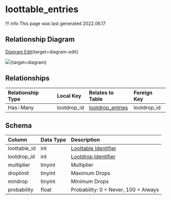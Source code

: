 # loottable_entries

!!! info
	This page was last generated 2022.06.17

## Relationship Diagram

[Diagram Edit](https://mermaid.live/edit#eyJjb2RlIjoiZXJEaWFncmFtXG4gICAgbG9vdHRhYmxlX2VudHJpZXMge1xuICAgICAgICBpbnR1bnNpZ25lZCBsb290dGFibGVfaWRcbiAgICAgICAgaW50dW5zaWduZWQgbG9vdGRyb3BfaWRcbiAgICB9XG4gICAgbG9vdGRyb3BfZW50cmllcyB7XG4gICAgICAgIGludHVuc2lnbmVkIGxvb3Rkcm9wX2lkXG4gICAgICAgIGludCBpdGVtX2lkXG4gICAgfVxuICAgIGxvb3R0YWJsZV9lbnRyaWVzIHx8LS1veyBsb290ZHJvcF9lbnRyaWVzIDogSGFzLU1hbnlcblxuIiwibWVybWFpZCI6eyJ0aGVtZSI6ImRlZmF1bHQifSwidXBkYXRlRWRpdG9yIjp0cnVlLCJhdXRvU3luYyI6dHJ1ZSwidXBkYXRlRGlhZ3JhbSI6dHJ1ZX0=){target=diagram-edit}

[![](https://mermaid.ink/img/eyJjb2RlIjoiZXJEaWFncmFtXG4gICAgbG9vdHRhYmxlX2VudHJpZXMge1xuICAgICAgICBpbnR1bnNpZ25lZCBsb290dGFibGVfaWRcbiAgICAgICAgaW50dW5zaWduZWQgbG9vdGRyb3BfaWRcbiAgICB9XG4gICAgbG9vdGRyb3BfZW50cmllcyB7XG4gICAgICAgIGludHVuc2lnbmVkIGxvb3Rkcm9wX2lkXG4gICAgICAgIGludCBpdGVtX2lkXG4gICAgfVxuICAgIGxvb3R0YWJsZV9lbnRyaWVzIHx8LS1veyBsb290ZHJvcF9lbnRyaWVzIDogSGFzLU1hbnlcblxuIiwibWVybWFpZCI6eyJ0aGVtZSI6ImRlZmF1bHQifSwidXBkYXRlRWRpdG9yIjp0cnVlLCJhdXRvU3luYyI6dHJ1ZSwidXBkYXRlRGlhZ3JhbSI6dHJ1ZX0=)](https://mermaid.ink/img/eyJjb2RlIjoiZXJEaWFncmFtXG4gICAgbG9vdHRhYmxlX2VudHJpZXMge1xuICAgICAgICBpbnR1bnNpZ25lZCBsb290dGFibGVfaWRcbiAgICAgICAgaW50dW5zaWduZWQgbG9vdGRyb3BfaWRcbiAgICB9XG4gICAgbG9vdGRyb3BfZW50cmllcyB7XG4gICAgICAgIGludHVuc2lnbmVkIGxvb3Rkcm9wX2lkXG4gICAgICAgIGludCBpdGVtX2lkXG4gICAgfVxuICAgIGxvb3R0YWJsZV9lbnRyaWVzIHx8LS1veyBsb290ZHJvcF9lbnRyaWVzIDogSGFzLU1hbnlcblxuIiwibWVybWFpZCI6eyJ0aGVtZSI6ImRlZmF1bHQifSwidXBkYXRlRWRpdG9yIjp0cnVlLCJhdXRvU3luYyI6dHJ1ZSwidXBkYXRlRGlhZ3JhbSI6dHJ1ZX0=){target=diagram}

## Relationships

| Relationship Type | Local Key | Relates to Table | Foreign Key |
| :--- | :--- | :--- | :--- |
| Has-Many | lootdrop_id | [lootdrop_entries](../../schema/loot/lootdrop_entries.md) | lootdrop_id |


## Schema

| Column | Data Type | Description |
| :--- | :--- | :--- |
| loottable_id | int | [Loottable Identifier](loottable.md) |
| lootdrop_id | int | [Lootdrop Identifier](lootdrop.md) |
| multiplier | tinyint | Multiplier |
| droplimit | tinyint | Maximum Drops |
| mindrop | tinyint | Minimum Drops |
| probability | float | Probability: 0 = Never, 100 = Always |

